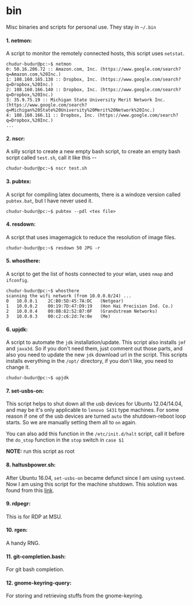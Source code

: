 # bin

Misc binaries and scripts for personal use. They stay in `~/.bin`

#### 1. netmon:
 A script to monitor the remotely connected hosts, this script uses `netstat`.
```
chudur-budur@pc:~$ netmon
0: 50.16.206.72 :: Amazon.com, Inc. (https://www.google.com/search?q=Amazon.com,%20Inc.)
1: 108.160.165.138 :: Dropbox, Inc. (https://www.google.com/search?q=Dropbox,%20Inc.)
2: 108.160.166.140 :: Dropbox, Inc. (https://www.google.com/search?q=Dropbox,%20Inc.)
3: 35.9.75.19 :: Michigan State University Merit Network Inc. (https://www.google.com/search?q=Michigan%20State%20University%20Merit%20Network%20Inc.)
4: 108.160.166.11 :: Dropbox, Inc. (https://www.google.com/search?q=Dropbox,%20Inc.)
...
```

#### 2. nscr:
 A silly script to create a new empty bash script, to create an empty bash script called `test.sh`, call it like this --
```
chudur-budur@pc:~$ nscr test.sh
```

#### 3. pubtex:
 A script for compiling latex documents, there is a windoze version called `pubtex.bat`, but I have never used it.
```
chudur-budur@pc:~$ pubtex --pdl <tex file>
```

#### 4. resdown:
 A script that uses imagemagick to reduce the resolution of image files.
```
chudur-budur@pc:~$ resdown 50 JPG -r
```

#### 5. whosthere:
 A script to get the list of hosts connected to your wlan, uses `nmap` and `ifconfig`.
```
chudur-budur@pc:~$ whosthere
scanning the wifi network (from 10.0.0.0/24) ...
0	10.0.0.1	2C:B0:5D:45:7A:DC	(Netgear)
1	10.0.0.2	00:19:7D:47:D9:19	(Hon Hai Precision Ind. Co.)
2	10.0.0.4	00:0B:82:52:B7:0F	(Grandstream Networks)
3	10.0.0.3	00:c2:c6:2d:7e:0e	(Me)
```

#### 6. upjdk:
A script to automate the `jdk` installation/update. This script also installs `jmf` and `java3d`. So if you don't need them, just comment out those parts, and also you need to update the new `jdk` download url in the script. This scripts installs everything in the `/opt/` directory, if you don't like, you need to change it.
```
chudur-budur@pc:~$ upjdk
```

#### 7. set-usbs-on:
This script helps to shut down all the usb devices for Ubuntu 12.04/14.04, and may be it's only applicable to `lenovo S431` type machines. For some reason if one of the usb devices are turned `auto` the shutdown-reboot loop starts. So we are manually setting them all to `on` again.

You can also add this function in the `/etc/init.d/halt` script, call it before the `do_stop` function in the `stop` switch in `case $1`

**NOTE:** run this script as root

#### 8. haltusbpower.sh:
After Ubuntu 16.04, `set-usbs-on` became defunct since I am using `systemd`. Now I am using this script for the machine shutdown. This solution was found from this [link](https://www.behnke.io/fedora-17-on-an-aspire-v5-571-reboot-on-shutdown/).

#### 9. rdpegr:
This is for RDP at MSU.

#### 10. rgen:
A handy RNG.

#### 11. git-completion.bash:
For git bash completion.

#### 12. gnome-keyring-query:
For storing and retrieving stuffs from the gnome-keyring.

